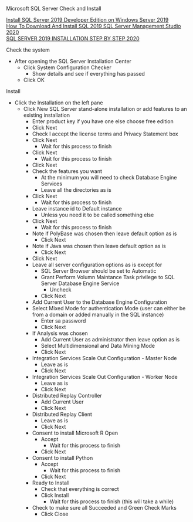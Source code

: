 Microsoft SQL Server Check and Install

[Install SQL Server 2019 Developer Edition on Windows Server 2019](https://computingforgeeks.com/install-sql-server-developer-edition-on-windows-server)<br />
[How To Download And Install SQL 2019 SQL Server Management Studio 2020](https://www.youtube.com/watch?v=1lOUm5CZlAk)<br />
[SQL SERVER 2019 INSTALLATION STEP BY STEP 2020](https://www.youtube.com/watch?v=bfMoKqpigxI)<br />

Check the system
* After opening the SQL Server Installation Center
  * Click System Configuration Checker
    * Show details and see if everything has passed
  * Click OK

Install
* Click the Installation on the left pane
  * Click New SQL Server stand-alone installation or add features to an existing installation
    * Enter product key if you have one else choose free edition
    * Click Next
    * Check I accept the license terms and Privacy Statement box
    * Click Next
      * Wait for this process to finish
    * Click Next
      * Wait for this process to finish
    * Click Next
    * Check the features you want
      * At the minimum you will need to check Database Engine Services
      * Leave all the directories as is
    * Click Next
      * Wait for this process to finish
    * Leave instance id to Default instance
      * Unless you need it to be called something else
    * Click Next
      * Wait for this process to finish
    * Note if PolyBase was chosen then leave default option as is
      * Click Next
    * Note if Java was chosen then leave default option as is
      * Click Next
    * Click Next
    * Leave all server configuration options as is except for
      * SQL Server Browser should be set to Automatic
      * Grant Perform Volumn Maintance Task privilege to SQL Server Database Engine Service
        * Uncheck
      * Click Next
    * Add Current User to the Database Engine Configuration
    * Select Mixed Mode for authentication Mode (user can either be from a domain or added manually in the SQL instance)
      * Enter sa password
      * Click Next
    * If Analysis was chosen
      * Add Current User as administrator then leave option as is
      * Select Multidimensional and Data Mining Mode
      * Click Next
    * Integration Services Scale Out Configuration - Master Node
      * Leave as is
      * Click Next
    * Integration Services Scale Out Configuration - Worker Node
      * Leave as is
      * Click Next
    * Distributed Replay Controller
      * Add Current User
      * Click Next
    * Distributed Replay Client
      * Leave as is
      * Click Next
    * Consent to install Microsoft R Open
      * Accept
        * Wait for this process to finish
      * Click Next
    * Consent to install Python
      * Accept
        * Wait for this process to finish
      * Click Next
    * Ready to Install
      * Check that everything is correct
      * Click Install
        * Wait for this process to finish (this will take a while)
    * Check to make sure all Succeeded and Green Check Marks
      * Click Close
